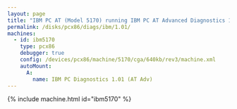 ```yaml
---
layout: page
title: "IBM PC AT (Model 5170) running IBM PC AT Advanced Diagnostics 1.01"
permalink: /disks/pcx86/diags/ibm/1.01/
machines:
  - id: ibm5170
    type: pcx86
    debugger: true
    config: /devices/pcx86/machine/5170/cga/640kb/rev3/machine.xml
    autoMount:
      A:
        name: IBM PC Diagnostics 1.01 (AT Adv)
---
```


{% include machine.html id="ibm5170" %}
